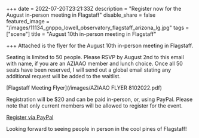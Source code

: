 +++
date = 2022-07-20T23:21:33Z
description = "Register now for the August in-person meeting in Flagstaff"
disable_share = false
featured_image = "/images/11134_gnppo_lowell_observatory_flagstaff_arizona_lg.jpg"
tags = ["scene"]
title = "August 10th in-person meeting in Flagstaff"

+++
Attached is the flyer for the August 10th in-person meeting in Flagstaff.

Seating is limited to 50 people.  Please RSVP by August 2nd to this email with name, if you are an AZIAAO member and lunch choice.  Once all 50 seats have been reserved, I will send out a global email stating any additional request will be added to the waitlist.

[Flagstaff Meeting Flyer](/images/AZIAAO FLYER 8102022.pdf)

Registration will be $20 and can be paid in-person, or, using PayPal.  Please note that only current members will be allowed to register for the event.

[Register via PayPal](https://paypal.me/aziaao "Register")

Looking forward to seeing people in person in the cool pines of Flagstaff!